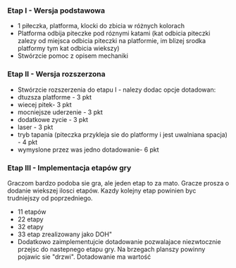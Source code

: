 ### Etap I - Wersja podstawowa

- 1 piłeczka, platforma, klocki do zbicia w różnych kolorach
- Platforma odbija piteczke pod róznymi katami (kat odbicia piteczki zalezy od miejsca odbicia piteczki na platformie, im blizej srodka platformy tym kat odbicia wiekszy)
- Stwórzcie pomoc z opisem mechaniki

### Etap II - Wersja rozszerzona

- Stwórzcie rozszerzenia do etapu I - nalezy dodac opcje dotadowan:
- dtuzsza platforme - 3 pkt
- wiecej pitek- 3 pkt
- mocniejsze uderzenie - 3 pkt
- dodatkowe zycie - 3 pkt
- laser - 3 pkt
- tryb tapania (piteczka przykleja sie do platformy i jest uwalniana spacja) - 4 pkt
- wymyslone przez was jedno dotadowanie- 6 pkt

### Etap III - Implementacja etapów gry

Graczom bardzo podoba sie gra, ale jeden etap to za mato. Gracze prosza o dodanie wiekszej ilosci etapów. Kazdy kolejny etap powinien byc trudniejszy od poprzedniego.

- 11 etapów
- 22 etapy
- 32 etapy
- 33 etap zrealizowany jako DOH"
- Dodatkowo zaimplementujcie dotadowanie pozwalajace niezwtocznie przejsc do nastepnego etapu gry. Na brzegach planszy powinny pojawic sie "drzwi". Dotadowanie ma wartość
